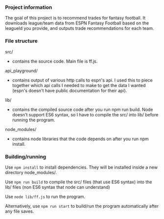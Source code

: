 ### Project information
The goal of this project is to recommend trades for fantasy football. It downloads league/team data from ESPN Fantasy Football based on the leagueId you provide, and outputs trade recommendations for each team. 

### File structure
src/
  - contains the source code. Main file is ff.js.

api_playground/
  - contains output of various http calls to espn's api. I used this to piece together which api calls I needed to make to get the data I wanted (espn's doesn't have public documentation for their api).

lib/
  - contains the compiled source code after you run npm run build. Node doesn't support ES6 syntax, so I have to compile the src/ into lib/ before running the program.

node_modules/
  - contains node libraries that the code depends on after you run npm install.

### Building/running

Use `npm install` to install dependencies. They will be installed inside a new directory node_modules/.

Use `npm run build` to compile the src/ files (that use ES6 syntax) into the lib/ files (non ES6 syntax that node can understand)

Use `node lib/ff.js` to run the program.

Alternatively, use `npm run start` to build/run the program automatically after any file saves.

